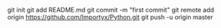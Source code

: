 git init
git add README.md
git commit -m "first commit"
git remote add origin https://github.com/Importyx/Python.git
git push -u origin master
